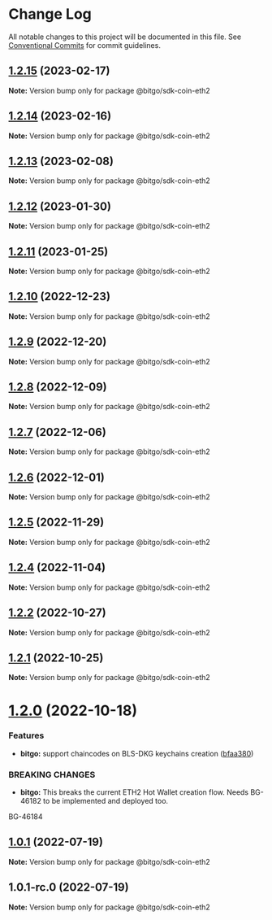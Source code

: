 # Change Log

All notable changes to this project will be documented in this file.
See [Conventional Commits](https://conventionalcommits.org) for commit guidelines.

## [1.2.15](https://github.com/BitGo/BitGoJS/compare/@bitgo/sdk-coin-eth2@1.2.14...@bitgo/sdk-coin-eth2@1.2.15) (2023-02-17)

**Note:** Version bump only for package @bitgo/sdk-coin-eth2

## [1.2.14](https://github.com/BitGo/BitGoJS/compare/@bitgo/sdk-coin-eth2@1.2.11...@bitgo/sdk-coin-eth2@1.2.14) (2023-02-16)

**Note:** Version bump only for package @bitgo/sdk-coin-eth2

## [1.2.13](https://github.com/BitGo/BitGoJS/compare/@bitgo/sdk-coin-eth2@1.2.11...@bitgo/sdk-coin-eth2@1.2.13) (2023-02-08)

**Note:** Version bump only for package @bitgo/sdk-coin-eth2

## [1.2.12](https://github.com/BitGo/BitGoJS/compare/@bitgo/sdk-coin-eth2@1.2.11...@bitgo/sdk-coin-eth2@1.2.12) (2023-01-30)

**Note:** Version bump only for package @bitgo/sdk-coin-eth2

## [1.2.11](https://github.com/BitGo/BitGoJS/compare/@bitgo/sdk-coin-eth2@1.2.10...@bitgo/sdk-coin-eth2@1.2.11) (2023-01-25)

**Note:** Version bump only for package @bitgo/sdk-coin-eth2

## [1.2.10](https://github.com/BitGo/BitGoJS/compare/@bitgo/sdk-coin-eth2@1.2.9...@bitgo/sdk-coin-eth2@1.2.10) (2022-12-23)

**Note:** Version bump only for package @bitgo/sdk-coin-eth2

## [1.2.9](https://github.com/BitGo/BitGoJS/compare/@bitgo/sdk-coin-eth2@1.2.8...@bitgo/sdk-coin-eth2@1.2.9) (2022-12-20)

**Note:** Version bump only for package @bitgo/sdk-coin-eth2

## [1.2.8](https://github.com/BitGo/BitGoJS/compare/@bitgo/sdk-coin-eth2@1.2.7...@bitgo/sdk-coin-eth2@1.2.8) (2022-12-09)

**Note:** Version bump only for package @bitgo/sdk-coin-eth2

## [1.2.7](https://github.com/BitGo/BitGoJS/compare/@bitgo/sdk-coin-eth2@1.2.6...@bitgo/sdk-coin-eth2@1.2.7) (2022-12-06)

**Note:** Version bump only for package @bitgo/sdk-coin-eth2

## [1.2.6](https://github.com/BitGo/BitGoJS/compare/@bitgo/sdk-coin-eth2@1.2.5...@bitgo/sdk-coin-eth2@1.2.6) (2022-12-01)

**Note:** Version bump only for package @bitgo/sdk-coin-eth2

## [1.2.5](https://github.com/BitGo/BitGoJS/compare/@bitgo/sdk-coin-eth2@1.2.0...@bitgo/sdk-coin-eth2@1.2.5) (2022-11-29)

**Note:** Version bump only for package @bitgo/sdk-coin-eth2

## [1.2.4](https://github.com/BitGo/BitGoJS/compare/@bitgo/sdk-coin-eth2@1.2.0...@bitgo/sdk-coin-eth2@1.2.4) (2022-11-04)

**Note:** Version bump only for package @bitgo/sdk-coin-eth2

## [1.2.2](https://github.com/BitGo/BitGoJS/compare/@bitgo/sdk-coin-eth2@1.2.0...@bitgo/sdk-coin-eth2@1.2.2) (2022-10-27)

**Note:** Version bump only for package @bitgo/sdk-coin-eth2

## [1.2.1](https://github.com/BitGo/BitGoJS/compare/@bitgo/sdk-coin-eth2@1.2.0...@bitgo/sdk-coin-eth2@1.2.1) (2022-10-25)

**Note:** Version bump only for package @bitgo/sdk-coin-eth2

# [1.2.0](https://github.com/BitGo/BitGoJS/compare/@bitgo/sdk-coin-eth2@1.0.1-rc.0...@bitgo/sdk-coin-eth2@1.2.0) (2022-10-18)

### Features

- **bitgo:** support chaincodes on BLS-DKG keychains creation ([bfaa380](https://github.com/BitGo/BitGoJS/commit/bfaa380551d2fe90e041975b392d4398c781074a))

### BREAKING CHANGES

- **bitgo:** This breaks the current ETH2 Hot Wallet creation flow. Needs BG-46182 to be
  implemented and deployed too.

BG-46184

## [1.0.1](https://github.com/BitGo/BitGoJS/compare/@bitgo/sdk-coin-eth2@1.0.1-rc.0...@bitgo/sdk-coin-eth2@1.0.1) (2022-07-19)

**Note:** Version bump only for package @bitgo/sdk-coin-eth2

## 1.0.1-rc.0 (2022-07-19)

**Note:** Version bump only for package @bitgo/sdk-coin-eth2
